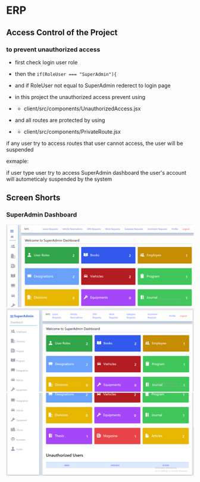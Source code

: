 # ERP

## Access Control of the Project

### to prevent unauthorized access

- first check login user role 
- then the 
    `
        if(RoleUser === "SuperAdmin"){
    `
- and if RoleUser not equal to SuperAdmin rederect to login page

- in this project the unauthorized access prevent using

- - client/src/components/UnauthorizedAccess.jsx

- and all routes are protected by using

- - client/src/components/PrivateRoute.jsx

if any user try to access routes that user cannot access, the user will be suspended

exmaple:

if user type user try to access SuperAdmin  dashboard the user's account will autometicaly suspended by the system


## Screen Shorts

### SuperAdmin Dashboard

<img src="https://github.com/BackendExpert/new-erp/blob/master/screenShorts/1SuperAdminDash.PNG">


<img src="https://github.com/BackendExpert/new-erp/blob/master/screenShorts/2%20SuperAdminDash1.PNG">


<img src="https://github.com/BackendExpert/new-erp/blob/master/screenShorts/3%20SuperAdminDashDown.PNG">